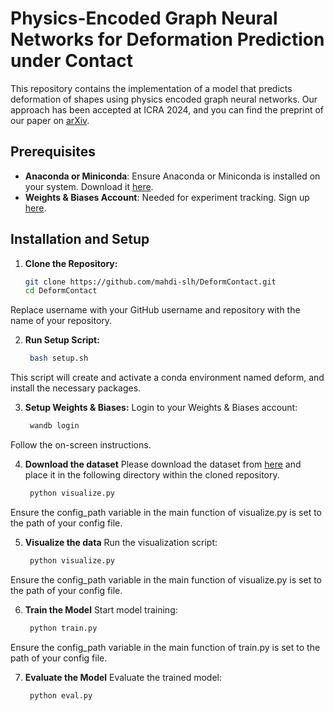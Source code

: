# Physics-Encoded Graph Neural Networks for Deformation Prediction under Contact

This repository contains the implementation of a model that predicts deformation of shapes using physics encoded graph neural networks. Our approach has been accepted at ICRA 2024, and you can find the preprint of our paper on [arXiv](https://arxiv.org/abs/xxxx.xxxxx).

## Prerequisites

- **Anaconda or Miniconda**: Ensure Anaconda or Miniconda is installed on your system. Download it [here](https://www.anaconda.com/products/individual).
- **Weights & Biases Account**: Needed for experiment tracking. Sign up [here](https://wandb.ai/).

## Installation and Setup

1. **Clone the Repository:**
   
   ```sh
   git clone https://github.com/mahdi-slh/DeformContact.git
   cd DeformContact
Replace username with your GitHub username and repository with the name of your repository.

2. **Run Setup Script:**
   ```sh
    bash setup.sh

This script will create and activate a conda environment named deform, and install the necessary packages.

3. **Setup Weights & Biases:**
Login to your Weights & Biases account:

   ```sh
    wandb login
Follow the on-screen instructions.


4. **Download the dataset**
Please download the dataset from [here](https://wandb.ai/) and place it in the following directory within the cloned repository.
   ```sh
    python visualize.py
Ensure the config_path variable in the main function of visualize.py is set to the path of your config file.


5. **Visualize the data**
Run the visualization script:

   ```sh
    python visualize.py
Ensure the config_path variable in the main function of visualize.py is set to the path of your config file.


6. **Train the Model**
Start model training:
   ```sh
    python train.py
Ensure the config_path variable in the main function of train.py is set to the path of your config file.

7. **Evaluate the Model**
Evaluate the trained model:
   ```sh
    python eval.py


